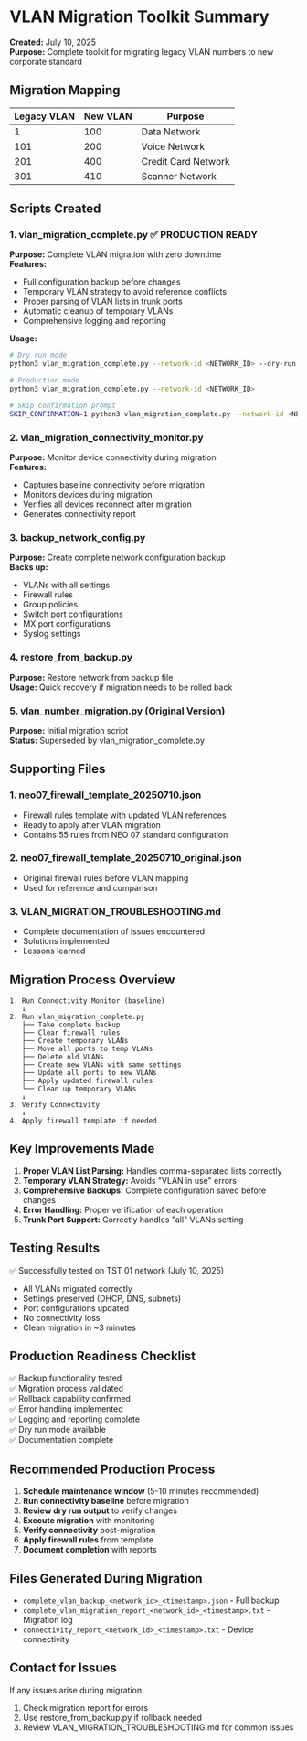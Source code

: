 # VLAN Migration Toolkit Summary

**Created:** July 10, 2025  
**Purpose:** Complete toolkit for migrating legacy VLAN numbers to new corporate standard

## Migration Mapping

| Legacy VLAN | New VLAN | Purpose |
|-------------|----------|---------|
| 1 | 100 | Data Network |
| 101 | 200 | Voice Network |
| 201 | 400 | Credit Card Network |
| 301 | 410 | Scanner Network |

## Scripts Created

### 1. **vlan_migration_complete.py** ✅ PRODUCTION READY
**Purpose:** Complete VLAN migration with zero downtime  
**Features:**
- Full configuration backup before changes
- Temporary VLAN strategy to avoid reference conflicts
- Proper parsing of VLAN lists in trunk ports
- Automatic cleanup of temporary VLANs
- Comprehensive logging and reporting

**Usage:**
```bash
# Dry run mode
python3 vlan_migration_complete.py --network-id <NETWORK_ID> --dry-run

# Production mode
python3 vlan_migration_complete.py --network-id <NETWORK_ID>

# Skip confirmation prompt
SKIP_CONFIRMATION=1 python3 vlan_migration_complete.py --network-id <NETWORK_ID>
```

### 2. **vlan_migration_connectivity_monitor.py**
**Purpose:** Monitor device connectivity during migration  
**Features:**
- Captures baseline connectivity before migration
- Monitors devices during migration
- Verifies all devices reconnect after migration
- Generates connectivity report

### 3. **backup_network_config.py**
**Purpose:** Create complete network configuration backup  
**Backs up:**
- VLANs with all settings
- Firewall rules
- Group policies
- Switch port configurations
- MX port configurations
- Syslog settings

### 4. **restore_from_backup.py**
**Purpose:** Restore network from backup file  
**Usage:** Quick recovery if migration needs to be rolled back

### 5. **vlan_number_migration.py** (Original Version)
**Purpose:** Initial migration script  
**Status:** Superseded by vlan_migration_complete.py

## Supporting Files

### 1. **neo07_firewall_template_20250710.json**
- Firewall rules template with updated VLAN references
- Ready to apply after VLAN migration
- Contains 55 rules from NEO 07 standard configuration

### 2. **neo07_firewall_template_20250710_original.json**
- Original firewall rules before VLAN mapping
- Used for reference and comparison

### 3. **VLAN_MIGRATION_TROUBLESHOOTING.md**
- Complete documentation of issues encountered
- Solutions implemented
- Lessons learned

## Migration Process Overview

```
1. Run Connectivity Monitor (baseline)
   ↓
2. Run vlan_migration_complete.py
   ├── Take complete backup
   ├── Clear firewall rules
   ├── Create temporary VLANs
   ├── Move all ports to temp VLANs
   ├── Delete old VLANs
   ├── Create new VLANs with same settings
   ├── Update all ports to new VLANs
   ├── Apply updated firewall rules
   └── Clean up temporary VLANs
   ↓
3. Verify Connectivity
   ↓
4. Apply firewall template if needed
```

## Key Improvements Made

1. **Proper VLAN List Parsing:** Handles comma-separated lists correctly
2. **Temporary VLAN Strategy:** Avoids "VLAN in use" errors
3. **Comprehensive Backups:** Complete configuration saved before changes
4. **Error Handling:** Proper verification of each operation
5. **Trunk Port Support:** Correctly handles "all" VLANs setting

## Testing Results

✅ Successfully tested on TST 01 network (July 10, 2025)
- All VLANs migrated correctly
- Settings preserved (DHCP, DNS, subnets)
- Port configurations updated
- No connectivity loss
- Clean migration in ~3 minutes

## Production Readiness Checklist

✅ Backup functionality tested  
✅ Migration process validated  
✅ Rollback capability confirmed  
✅ Error handling implemented  
✅ Logging and reporting complete  
✅ Dry run mode available  
✅ Documentation complete  

## Recommended Production Process

1. **Schedule maintenance window** (5-10 minutes recommended)
2. **Run connectivity baseline** before migration
3. **Review dry run output** to verify changes
4. **Execute migration** with monitoring
5. **Verify connectivity** post-migration
6. **Apply firewall rules** from template
7. **Document completion** with reports

## Files Generated During Migration

- `complete_vlan_backup_<network_id>_<timestamp>.json` - Full backup
- `complete_vlan_migration_report_<network_id>_<timestamp>.txt` - Migration log
- `connectivity_report_<network_id>_<timestamp>.txt` - Device connectivity

## Contact for Issues

If any issues arise during migration:
1. Check migration report for errors
2. Use restore_from_backup.py if rollback needed
3. Review VLAN_MIGRATION_TROUBLESHOOTING.md for common issues